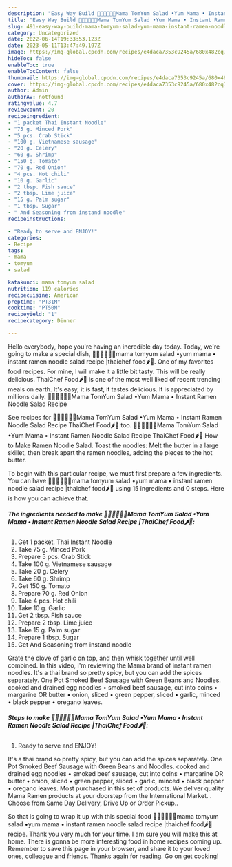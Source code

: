 ```yaml
---
description: "Easy Way Build 🧑🏽‍🍳👩🏻‍🍳Mama TomYum Salad •Yum Mama • Instant Ramen Noodle Salad Recipe |ThaiChef Food🌶🥬 the Very Delicious"
title: "Easy Way Build 🧑🏽‍🍳👩🏻‍🍳Mama TomYum Salad •Yum Mama • Instant Ramen Noodle Salad Recipe |ThaiChef Food🌶🥬 the Very Delicious"
slug: 491-easy-way-build-mama-tomyum-salad-yum-mama-instant-ramen-noodle-salad-recipe-thaichef-food-the-very-delicious
category: Uncategorized
date: 2022-06-14T19:33:53.123Z
date: 2023-05-11T13:47:49.197Z
image: https://img-global.cpcdn.com/recipes/e4daca7353c9245a/680x482cq70/mama-tomyum-salad-yum-mama-instant-ramen-noodle-salad-recipe-thaichef-food-recipe-main-photo.jpg
hideToc: false
enableToc: true
enableTocContent: false
thumbnail: https://img-global.cpcdn.com/recipes/e4daca7353c9245a/680x482cq70/mama-tomyum-salad-yum-mama-instant-ramen-noodle-salad-recipe-thaichef-food-recipe-main-photo.jpg
cover: https://img-global.cpcdn.com/recipes/e4daca7353c9245a/680x482cq70/mama-tomyum-salad-yum-mama-instant-ramen-noodle-salad-recipe-thaichef-food-recipe-main-photo.jpg
author: Admin
authorAv: notfound
ratingvalue: 4.7
reviewcount: 20
recipeingredient:
- "1 packet Thai Instant Noodle"
- "75 g. Minced Pork"
- "5 pcs. Crab Stick"
- "100 g. Vietnamese sausage"
- "20 g. Celery"
- "60 g. Shrimp"
- "150 g. Tomato"
- "70 g. Red Onion"
- "4 pcs. Hot chili"
- "10 g. Garlic"
- "2 tbsp. Fish sauce"
- "2 tbsp. Lime juice"
- "15 g. Palm sugar"
- "1 tbsp. Sugar"
- " And Seasoning from instand noodle"
recipeinstructions:

- "Ready to serve and ENJOY!"
categories:
- Recipe
tags:
- mama
- tomyum
- salad

katakunci: mama tomyum salad 
nutrition: 119 calories
recipecuisine: American
preptime: "PT31M"
cooktime: "PT50M"
recipeyield: "1"
recipecategory: Dinner

---
```



Hello everybody, hope you're having an incredible day today. Today, we're going to make a special dish, 🧑🏽‍🍳👩🏻‍🍳mama tomyum salad •yum mama • instant ramen noodle salad recipe |thaichef food🌶🥬. One of my favorites food recipes. For mine, I will make it a little bit tasty. This will be really delicious.
ThaiChef Food🌶🥬 is one of the most well liked of recent trending meals on earth. It's easy, it is fast, it tastes delicious. It is appreciated by millions daily. 🧑🏽‍🍳👩🏻‍🍳Mama TomYum Salad •Yum Mama • Instant Ramen Noodle Salad Recipe 

See recipes for 🧑🏽‍🍳👩🏻‍🍳Mama TomYum Salad •Yum Mama • Instant Ramen Noodle Salad Recipe ThaiChef Food🌶🥬 too. 🧑🏽‍🍳👩🏻‍🍳Mama TomYum Salad •Yum Mama • Instant Ramen Noodle Salad Recipe ThaiChef Food🌶🥬 How to Make Ramen Noodle Salad. Toast the noodles: Melt the butter in a large skillet, then break apart the ramen noodles, adding the pieces to the hot butter.


To begin with this particular recipe, we must first prepare a few ingredients. You can have 🧑🏽‍🍳👩🏻‍🍳mama tomyum salad •yum mama • instant ramen noodle salad recipe |thaichef food🌶🥬 using 15 ingredients and 0 steps. Here is how you can achieve that.

<!--inarticleads1-->

##### The ingredients needed to make 🧑🏽‍🍳👩🏻‍🍳Mama TomYum Salad •Yum Mama • Instant Ramen Noodle Salad Recipe |ThaiChef Food🌶🥬:

1. Get 1 packet. Thai Instant Noodle
1. Take 75 g. Minced Pork
1. Prepare 5 pcs. Crab Stick
1. Take 100 g. Vietnamese sausage
1. Take 20 g. Celery
1. Take 60 g. Shrimp
1. Get 150 g. Tomato
1. Prepare 70 g. Red Onion
1. Take 4 pcs. Hot chili
1. Take 10 g. Garlic
1. Get 2 tbsp. Fish sauce
1. Prepare 2 tbsp. Lime juice
1. Take 15 g. Palm sugar
1. Prepare 1 tbsp. Sugar
1. Get  And Seasoning from instand noodle


Grate the clove of garlic on top, and then whisk together until well combined. In this video, I&#39;m reviewing the Mama brand of instant ramen noodles. It&#39;s a thai brand so pretty spicy, but you can add the spices separately. One Pot Smoked Beef Sausage with Green Beans and Noodles. cooked and drained egg noodles • smoked beef sausage, cut into coins • margarine OR butter • onion, sliced • green pepper, sliced • garlic, minced • black pepper • oregano leaves. 

<!--inarticleads2-->

##### Steps to make 🧑🏽‍🍳👩🏻‍🍳Mama TomYum Salad •Yum Mama • Instant Ramen Noodle Salad Recipe |ThaiChef Food🌶🥬:


1. Ready to serve and ENJOY!

It&#39;s a thai brand so pretty spicy, but you can add the spices separately. One Pot Smoked Beef Sausage with Green Beans and Noodles. cooked and drained egg noodles • smoked beef sausage, cut into coins • margarine OR butter • onion, sliced • green pepper, sliced • garlic, minced • black pepper • oregano leaves. Most purchased in this set of products. We deliver quality Mama Ramen products at your doorstep from the International Market. . Choose from Same Day Delivery, Drive Up or Order Pickup.. 

So that is going to wrap it up with this special food 🧑🏽‍🍳👩🏻‍🍳mama tomyum salad •yum mama • instant ramen noodle salad recipe |thaichef food🌶🥬 recipe. Thank you very much for your time. I am sure you will make this at home. There is gonna be more interesting food in home recipes coming up. Remember to save this page in your browser, and share it to your loved ones, colleague and friends. Thanks again for reading. Go on get cooking!
